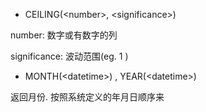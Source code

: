- CEILING(\<number\>, \<significance\>)  

number: 数字或有数字的列
  
significance: 波动范围(eg. 1 )
  
- MONTH(\<datetime\>) , YEAR(\<datetime\>)

返回月份. 按照系统定义的年月日顺序来
